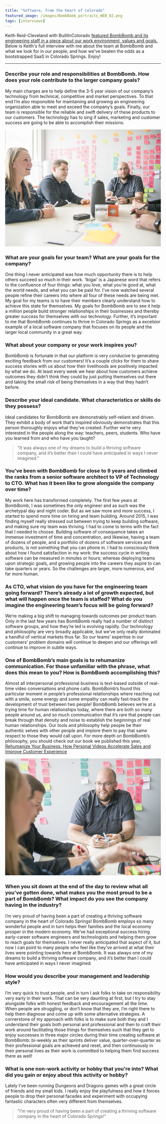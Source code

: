 ```yaml
---
title: "Software, from the heart of Colorado"
featured_image: /images/BombBomb_portraits_WEB_02.png
tags: [interviews]
---
```


Keith Reid-Cleveland with BuiltInColorado [featured BombBomb and its engineering staff in a piece about our work environment, values and goals. ](https://www.builtincolorado.com/spotlight/09/17/2019/bombbomb-colorado-engineering-careers) Below is Keith's full interview with me about the team at BombBomb and what we look for in our people, and how we've beaten the odds as a bootstrapped SaaS in Colorado Springs. Enjoy!

<hr />

### Describe your role and responsibilities at BombBomb. How does your role contribute to the larger company goals? 
My main charges are to help define the 3-5 year vision of our company’s technology from technical, competitive and market perspectives. To that end I’m also responsible for maintaining and growing an engineering organization able to meet and exceed the company’s goals. Finally, our team is responsible for the reliable and swift delivery of these products to our customers. The technology has to sing if sales, marketing and customer success are going to be able to accomplish their missions.

![Patrick McDavid, CTO, BombBomb](/images/BombBomb_team_WEB_04.png)

### What are your goals for your team? What are your goals for the company? 
One thing I never anticipated was how much opportunity there is to help others succeed so much in their work. ‘Ikigai’ is a Japanese word that refers to the confluence of four things: what you love, what you’re good at, what the world needs, and what you can be paid for. I’ve now watched several people refine their careers into where all four of these needs are being met. My goal for my teams is to have their members clearly understand how to achieve this state for themselves.
My goals for BombBomb are to see it help a million people build stronger relationships in their businesses and thereby  greater success for themselves with our technology. Further, it’s important to me that BombBomb continues to thrive in Colorado Springs as a excelsior example of a local software company that focuses on its people and the larger local community in a great way.

### What about your company or your work inspires you? 
BombBomb is fortunate in that our platform is very conducive to generating exciting feedback from our customers! It’s a couple clicks for them to share success stories with us about how their livelihoods are positively impacted by what we do. At least every week we hear about how customers achieve outcomes they didn’t think they could by just putting themselves out there and taking the small risk of being themselves in a way that they hadn’t before. 

### Describe your ideal candidate. What characteristics or skills do they possess? 
Ideal candidates for BombBomb are demonstrably self-reliant and driven. They exhibit a body of work that’s inspired obviously demonstrates that this person thoroughly enjoys what they’ve created. Further we’re very interested in the people along the way: teachers, peers, students. Who have you learned from and who have you taught?

> "It was always one of my dreams to build a thriving software company, and it’s better than I could have anticipated in ways I never imagined."

### You’ve been with BombBomb for close to 9 years and climbed the ranks from a senior software architect to VP of Technology to CTO. What has it been like to grow alongside the company over time?
My work here has transformed completely. The first few years at BombBomb, I was sometimes the only engineer and as such was the archetypal day and night coder. But as we saw more and more success, I started to spend more time on hiring and team building. Around 2015, I was finding myself really stressed out between trying to keep building software, and making sure my team was thriving. I had to come to terms with the fact that I needed to choose. Building software of consequence takes an immense investment of time and concentration, and likewise, having a team of dozens of people, and a portfolio of dozens of software services and products, is not something that you can phone in. I had to consciously think about how I found satisfaction in my work: the success cycle in writing software can be measured in minutes or hours; whereas deploying teams upon strategic goals, and growing people into the careers they aspire to can take quarters or years. So the challenges are larger, more numerous, and far more human.

### As CTO, what vision do you have for the engineering team going forward? There’s already a lot of growth expected, but what will happen once the team is staffed? What do you imagine the engineering team’s focus will be going forward?
We’re making a big shift to managing towards outcomes per product team. Only in the last few years has BombBomb really had a number of distinct software groups, and how they’re led is evolving rapidly. Our technology and philosophy are very broadly applicable, but we’ve only really dominated a handful of vertical markets thus far. So our teams’ expertise in our customers’ problem domains will continue to deepen and our offerings will continue to improve in subtle ways. 

### One of BombBomb’s main goals is to rehumanize communication. For those unfamiliar with the phrase, what does this mean to you? How is BombBomb accomplishing this?
Almost all interpersonal professional business is text-based outside of real-time video conversations and phone calls. BombBomb’s found this particular moment in people’s professional relationships where reaching out with a smile, some energy and some empathy can really fast-track the development of trust between two people! BombBomb believes we’re at a trying time for human relationships today, where there are both so many people around us, and so much communication that it’s rare that people can break through that density and noise to establish the beginnings of real human relationships. Our tools and philosophy help people be their authentic selves with other people and implore them to pay that same respect to those they would call upon. For more depth on BombBomb’s philosophy, you should check out our book we published this year, [Rehumanize Your Business: How Personal Videos Accelerate Sales and Improve Customer Experience](https://www.amazon.com/Rehumanize-Your-Business-Accelerate-Experience/dp/1119576261)

![](/images/BombBomb_team_WEB_01.png)

### When you sit down at the end of the day to review what all you’ve gotten done, what makes you the most proud to be a part of BombBomb? What impact do you see the company having in the industry?
I’m very proud of having been a part of creating a thriving software company in the heart of Colorado Springs! BombBomb employs so many wonderful people and in turn helps their families and the local economy prosper in the modern economy. We’ve had exceptional success hiring early-career software engineers and technologists and helping them grow to reach goals for themselves. I never really anticipated that aspect of it, but now I can point to many people who feel like they’ve arrived at what their lives were pointing towards here at BombBomb. It was always one of my dreams to build a thriving software company, and it’s better than I could have anticipated in ways I never imagined. 

### How would you describe your management and leadership style? 
I’m very quick to trust people, and in turn I ask folks to take on responsibility very early in their work. That can be very daunting at first, but I try to stay alongside folks with honest feedback and encouragement all the time. When people are struggling, or don’t know that they are, I’m right there to help them diagnose and come up with some alternative strategies. A cornerstone of my approach with folks is to make sure both they and I understand their goals both personal and professional and then to craft their work around facilitating those things for themselves such that they get to enjoy successes in three major circles during their time creating software at BombBomb: bi-weekly as their sprints deliver value, quarter-over-quarter as their professional goals are achieved and reset, and then continuously in their personal lives as their work is committed to helping them find success there as well!

### What is one non-work activity or hobby that you're into? What did you gain or enjoy about this activity or hobby?
Lately I’ve been running Dungeons and Dragons games with a great circle of friends and my small kids. I really enjoy the playfulness and how it forces people to drop their personal facades and experiment with occupying fantastic characters often very different from themselves.

> "I’m very proud of having been a part of creating a thriving software company in the heart of Colorado Springs!"
